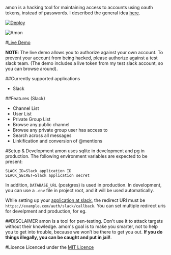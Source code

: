 amon is a hacking tool for maintaining access to accounts using oauth tokens, instead of passwords. I described the general idea [here](https://github.com/captn3m0/ideas#user-content-hacking-via-oaauth-tokens).

[![Deploy](https://www.herokucdn.com/deploy/button.png)](https://heroku.com/deploy?template=https://github.com/captn3m0/amon)

![Amon](https://cdn.rawgit.com/captn3m0/amon/master/app/assets/images/logo.png)

#[Live Demo](https://amon-hack.herokuapp.com/)

**NOTE**: The live demo allows you to authorize against your own account. To prevent your account from being hacked, please authorize against a test slack team. (The demo includes a live token from my test slack account, so you can browse around).

##Currently supported applications

- Slack

##Features (Slack)

- Channel List
- User List
- Private Group List
- Browse any public channel
- Browse any private group user has access to
- Search across all messages
- Linkification and conversion of @mentions

#Setup & Development
amon uses sqlite in development and pg in production. The following environment variables are expected to be present:

    SLACK_ID=Slack application ID
    SLACK_SECRET=Slack application secret

In addition, `DATABASE_URL` (postgres) is used in production. In development, you can use a `.env` file in project root, and it will be used automatically.

While setting up your [application at slack](https://api.slack.com/applications/new), the redirect URI must be `https://example.com/auth/slack/callback`. You can set multiple redirect uris for develpment and production, for eg.

##DISCLAIMER
amon is a tool for pen-testing. Don't use it to attack targets without their knowledge. amon's goal is to make you smarter, not to help you to get into trouble, because we won’t be there to get you out. **If you do things illegally, you can be caught and put in jail!**.

#Licence
Licenced under the [MIT Licence](http://nemo.mit-license.org/)